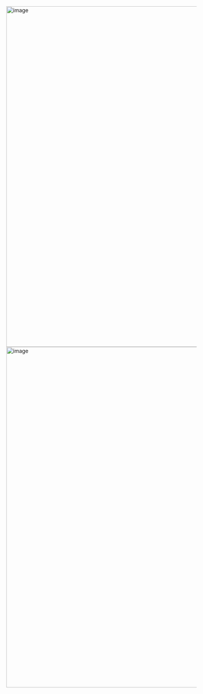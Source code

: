 <img width="1440" height="900" alt="image" src="https://github.com/user-attachments/assets/0927a803-6230-4451-8dee-6b3d09bb7e66" />
<img width="1440" height="900" alt="image" src="https://github.com/user-attachments/assets/05bec86b-d6a5-43eb-9531-7bfb59a1fb7f" />
